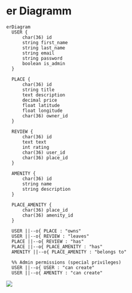 # er Diagramm

    erDiagram
      USER {
          char(36) id
          string first_name
          string last_name
          string email
          string password
          boolean is_admin
      }

      PLACE {
          char(36) id
          string title
          text description
          decimal price
          float latitude
          float longitude
          char(36) owner_id
      }

      REVIEW {
          char(36) id
          text text
          int rating
          char(36) user_id
          char(36) place_id
      }

      AMENITY {
          char(36) id
          string name
          string description
      }

      PLACE_AMENITY {
          char(36) place_id
          char(36) amenity_id
      }

      USER ||--o{ PLACE : "owns"
      USER ||--o{ REVIEW : "leaves"
      PLACE ||--o{ REVIEW : "has"
      PLACE ||--o{ PLACE_AMENITY : "has"
      AMENITY ||--o{ PLACE_AMENITY : "belongs to"
    
      %% Admin permissions (special privileges)
      USER ||--o{ USER : "can create"
      USER ||--o{ AMENITY : "can create"

[![](https://mermaid.ink/img/pako:eNqNVN9rwjAQ_ldCYOBAnwZ78E22Pgy2MdwvNgpyJmc9liYlSXWi_u9LbbWtdZt5COl93919ubt0zYWRyIcc7S1BYiGNNQvr9Tkas3V5LpaYg-1dXV8ykrXReUs6YTOyzk80pNiBFPyGYAqkOtYMnFsa28gxNUYhaEZuAjIlXSLbuDo83Y9uonOFevKqocTjt2cSnbCUeTK6RiQKSkGxzJJoOMyUAR_uFOLksms3OjkCDmLMUqOd7CUd1I-jt7vo_V_5O6HFVptIe2aDEJ2c8M1dI1kLyRQI7OoYPUSPdy8f59axbmi7D5O_4rRTt6AQTpNfdXXtpnCzGQzMuur0kMU8FNPFvMuoqllQwsgs8EAqXbusOZymtC9zxNybf-VOsZgEx7zZu5T7xQUbFRPMMrQpORcmzrGey8KslaO2IIUJusvuzXbnIrYIL0FYBI-nCtBU0WbyPk9DViAZnvquOzH3cwxt5AVZgv0qaNvAg9yb55UWfOhtjn1uTZ7M-XAGyoWvPJMhZPWr2FMy0J_GpBVp-wMYiUcS?type=png)](https://mermaid.live/edit#pako:eNqNVN9rwjAQ_ldCYOBAnwZ78E22Pgy2MdwvNgpyJmc9liYlSXWi_u9LbbWtdZt5COl93919ubt0zYWRyIcc7S1BYiGNNQvr9Tkas3V5LpaYg-1dXV8ykrXReUs6YTOyzk80pNiBFPyGYAqkOtYMnFsa28gxNUYhaEZuAjIlXSLbuDo83Y9uonOFevKqocTjt2cSnbCUeTK6RiQKSkGxzJJoOMyUAR_uFOLksms3OjkCDmLMUqOd7CUd1I-jt7vo_V_5O6HFVptIe2aDEJ2c8M1dI1kLyRQI7OoYPUSPdy8f59axbmi7D5O_4rRTt6AQTpNfdXXtpnCzGQzMuur0kMU8FNPFvMuoqllQwsgs8EAqXbusOZymtC9zxNybf-VOsZgEx7zZu5T7xQUbFRPMMrQpORcmzrGey8KslaO2IIUJusvuzXbnIrYIL0FYBI-nCtBU0WbyPk9DViAZnvquOzH3cwxt5AVZgv0qaNvAg9yb55UWfOhtjn1uTZ7M-XAGyoWvPJMhZPWr2FMy0J_GpBVp-wMYiUcS)
